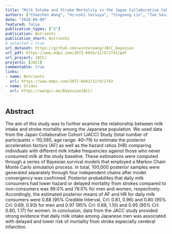 ```yaml
---
title: "Milk Intake and Stroke Mortality in the Japan Collaborative Cohort Study—A Bayesian Survival Analysis."
authors: ["Chaochen Wang", "Hiroshi Yatsuya", "Yingsong Lin", "Tae Sasakabe", "Sayo Kawai", "Shogo Kikuchi", "Hiroyasu Iso", "Akiko Tamakoshi"]
date: "2020-09-09"
featured: false
publication_types: ["2"]
publication: Nutrients
publication_short: Nutrients
# selected = true
url_dataset: https://github.com/winterwang/JACC_bayesian
url_pdf: https://www.mdpi.com/2072-6643/12/9/2743/pdf
url_project: JACC/
projects: [JACC]
commentable: true
links:
- name: Nutrients
  url: https://www.mdpi.com/2072-6643/12/9/2743
- name: Slides
  url: https://wangcc.me/BayesianJACC/
---
```



## Abstract

The aim of this study was to further examine the relationship between milk intake and stroke mortality among the Japanese population. We used data from the Japan Collaborative Cohort (JACC) Study (total number of participants = 110,585, age range: 40–79) to estimate the posterior acceleration factors (AF) as well as the hazard ratios (HR) comparing individuals with different milk intake frequencies against those who never consumed milk at the study baseline. These estimations were computed through a series of Bayesian survival models that employed a Markov Chain Monte Carlo simulation process. In total, 100,000 posterior samples were generated separately through four independent chains after model convergency was confirmed. Posterior probabilites that daily milk consumers had lower hazard or delayed mortality from strokes compared to non-consumers was 99.0% and 78.0% for men and women, respectively. Accordingly, the estimated posterior means of AF and HR for daily milk consumers were 0.88 (95% Credible Interval, CrI: 0.81, 0.96) and 0.80 (95% CrI: 0.69, 0.93) for men and 0.97 (95% CrI: 0.88, 1.10) and 0.95 (95% CrI: 0.80, 1.17) for women. In conclusion, data from the JACC study provided strong evidence that daily milk intake among Japanese men was associated with delayed and lower risk of mortality from stroke especially cerebral infarction.
